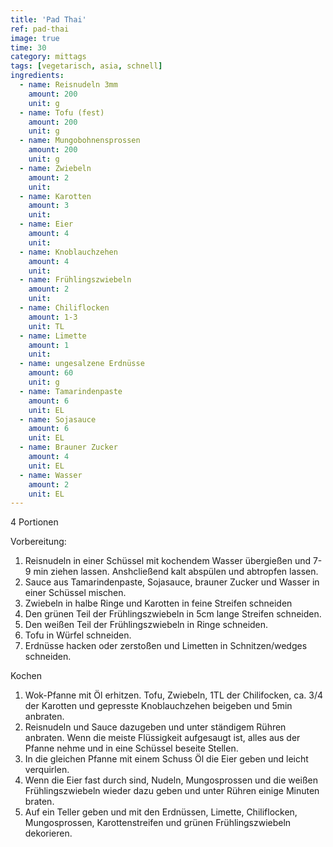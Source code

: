 ```yaml
---
title: 'Pad Thai'
ref: pad-thai
image: true
time: 30
category: mittags
tags: [vegetarisch, asia, schnell]
ingredients:
  - name: Reisnudeln 3mm
    amount: 200
    unit: g
  - name: Tofu (fest)
    amount: 200
    unit: g
  - name: Mungobohnensprossen
    amount: 200
    unit: g
  - name: Zwiebeln
    amount: 2
    unit:
  - name: Karotten
    amount: 3
    unit: 
  - name: Eier
    amount: 4
    unit: 
  - name: Knoblauchzehen
    amount: 4
    unit: 
  - name: Frühlingszwiebeln
    amount: 2
    unit: 
  - name: Chiliflocken
    amount: 1-3
    unit: TL
  - name: Limette
    amount: 1
    unit: 
  - name: ungesalzene Erdnüsse
    amount: 60
    unit: g
  - name: Tamarindenpaste
    amount: 6
    unit: EL
  - name: Sojasauce
    amount: 6
    unit: EL
  - name: Brauner Zucker
    amount: 4
    unit: EL
  - name: Wasser
    amount: 2
    unit: EL
---
```


4 Portionen

Vorbereitung:
1. Reisnudeln in einer Schüssel mit kochendem Wasser übergießen und 7-9 min ziehen lassen. Anshcließend kalt abspülen und abtropfen lassen.
2. Sauce aus Tamarindenpaste, Sojasauce, brauner Zucker und Wasser in einer Schüssel mischen.
3. Zwiebeln in halbe Ringe und Karotten in feine Streifen schneiden
4. Den grünen Teil der Frühlingszwiebeln in 5cm lange Streifen schneiden.
5. Den weißen Teil der Frühlingszwiebeln in Ringe schneiden.
6. Tofu in Würfel schneiden.
7. Erdnüsse hacken oder zerstoßen und Limetten in Schnitzen/wedges schneiden.

Kochen
1. Wok-Pfanne mit Öl erhitzen. Tofu, Zwiebeln, 1TL der Chilifocken, ca. 3/4 der Karotten und gepresste Knoblauchzehen beigeben und 5min anbraten.
2. Reisnudeln und Sauce dazugeben und unter ständigem Rühren anbraten. Wenn die meiste Flüssigkeit aufgesaugt ist, alles aus der Pfanne nehme und in eine Schüssel beseite Stellen.
3. In die gleichen Pfanne mit einem Schuss Öl die Eier geben und leicht verquirlen.
4. Wenn die Eier fast durch sind, Nudeln, Mungosprossen und die weißen Frühlingszwiebeln wieder dazu geben und unter Rühren einige Minuten braten.
5. Auf ein Teller geben und mit den Erdnüssen, Limette, Chiliflocken, Mungosprossen, Karottenstreifen und grünen Frühlingszwiebeln dekorieren.